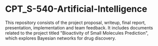 # CPT_S-540-Artificial-Intelligence
This repository consists of the project proposal, writeup, final report, presentation, implementation and team feedback. It includes documents related to the project titled "Bioactivity of Small Molecules Prediction", which explores Bayesian networks for drug discovery.
